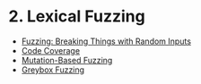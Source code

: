 # 2. Lexical Fuzzing

- [Fuzzing: Breaking Things with Random Inputs](https://github.com/KimSeoYe/TheFuzzingBook/tree/main/2_lexical_fuzzing/1_fuzzing_braking_thing_with_random_inputs#readme)
- [Code Coverage](https://github.com/KimSeoYe/TheFuzzingBook/tree/main/2_lexical_fuzzing/2_code_coverage#readme)
- [Mutation-Based Fuzzing](https://github.com/KimSeoYe/TheFuzzingBook/tree/main/2_lexical_fuzzing/3_mutation_based_fuzzing#readme)
- [Greybox Fuzzing](https://github.com/KimSeoYe/TheFuzzingBook/tree/main/2_lexical_fuzzing/4_greybox_fuzzing#readme)
